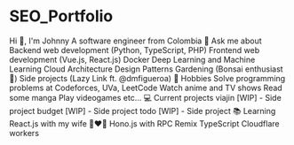 # SEO_Portfolio
Hi 👋, I'm Johnny
A software engineer from Colombia
💬 Ask me about
Backend web development (Python, TypeScript, PHP)
Frontend web development (Vue.js, React.js)
Docker
Deep Learning and Machine Learning
Cloud Architecture
Design Patterns
Gardening (Bonsai enthusiast 🌲)
Side projects (Lazy Link ft. @dmfigueroa)
📅 Hobbies
Solve programming problems at Codeforces, UVa, LeetCode
Watch anime and TV shows
Read some manga
Play videogames
etc...
💻 Current projects
viajin [WIP] - Side project
budget [WIP] - Side project
todo [WIP] - Side project
📚 Learning
React.js with my wife 👩‍❤️‍👨
Hono.js with RPC
Remix
TypeScript
Cloudflare workers
